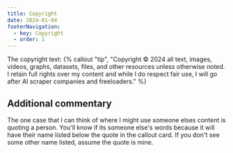 ```yaml
---
title: Copyright
date: 2024-01-04
footerNavigation:
  - key: Copyright
  - order: 1
---
```

The copyright text:
{% callout "tip", "Copyright © 2024 all text, images, videos, graphs, datasets, files, and other resources unless otherwise noted. I retain full rights over my content and while I do respect fair use, I will go after AI scraper companies and freeloaders." %}

## Additional commentary
The one case that I can think of where I might use someone elses content is quoting a person. You'll know if its someone else's words because it will have their name listed below the quote in the callout card. If you don't see some other name listed, assume the quote is mine.